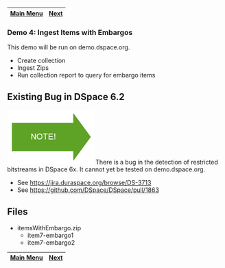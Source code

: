 [Main Menu](../README.md)    | [Next](../demo5/README.md)
------------------ | -----------------

### Demo 4: Ingest Items with Embargos

This demo will be run on demo.dspace.org.

- Create collection
- Ingest Zips
- Run collection report to query for embargo items

## Existing Bug in DSpace 6.2
![Note](note.png) There is a bug in the detection of restricted bitstreams in DSpace 6x.  It cannot yet be tested on demo.dspace.org.
* See https://jira.duraspace.org/browse/DS-3713
* See https://github.com/DSpace/DSpace/pull/1863

## Files

- itemsWithEmbargo.zip
  - item7-embargo1
  - item7-embargo2

[Main Menu](../README.md)    | [Next](../demo5/README.md)
------------------ | -----------------
